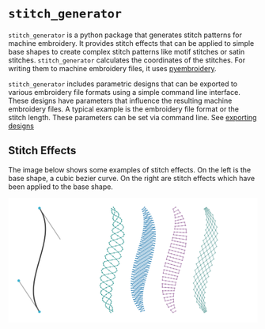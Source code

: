 # `stitch_generator`

`stitch_generator` is a python package that generates stitch patterns for machine embroidery. It
provides stitch effects that can be applied to simple base shapes to create complex stitch patterns
like motif stitches or satin stitches. `stitch_generator` calculates the coordinates of the
stitches. For writing them to machine embroidery files, it uses
[pyembroidery](https://github.com/EmbroidePy/pyembroidery).

`stitch_generator` includes parametric designs that can be exported to various embroidery file
formats using a simple command line interface. These designs have parameters that influence the
resulting machine embroidery files. A typical example is the embroidery file format or the stitch
length. These parameters can be set via command line. See
[exporting designs](doc/exporting_designs.md)

## Stitch Effects
The image below shows some examples of stitch effects. On the left is the base shape, a cubic bezier
curve. On the right are stitch effects which have been applied to the base shape.

![stitch effects](doc/images/stitch_effects_overview.svg "Examples of stitch effects applied to a bezier curve")

